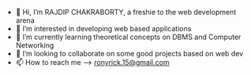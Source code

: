 - 👋 Hi, I’m RAJDIP CHAKRABORTY, a freshie to the web development arena
- 👀 I’m interested in developing web based applications
- 🌱 I’m currently learning theoretical concepts on DBMS and Computer Networking
- 💞️ I’m looking to collaborate on some good projects based on web dev
- 📫 How to reach me --> ronyrick.15@gmail.com

<!---
ronystar/ronystar is a ✨ special ✨ repository because its `README.md` (this file) appears on your GitHub profile.
You can click the Preview link to take a look at your changes.
--->
